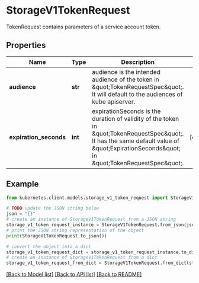 # StorageV1TokenRequest

TokenRequest contains parameters of a service account token.

## Properties

Name | Type | Description | Notes
------------ | ------------- | ------------- | -------------
**audience** | **str** | audience is the intended audience of the token in \&quot;TokenRequestSpec\&quot;. It will default to the audiences of kube apiserver. | 
**expiration_seconds** | **int** | expirationSeconds is the duration of validity of the token in \&quot;TokenRequestSpec\&quot;. It has the same default value of \&quot;ExpirationSeconds\&quot; in \&quot;TokenRequestSpec\&quot;. | [optional] 

## Example

```python
from kubernetes.client.models.storage_v1_token_request import StorageV1TokenRequest

# TODO update the JSON string below
json = "{}"
# create an instance of StorageV1TokenRequest from a JSON string
storage_v1_token_request_instance = StorageV1TokenRequest.from_json(json)
# print the JSON string representation of the object
print(StorageV1TokenRequest.to_json())

# convert the object into a dict
storage_v1_token_request_dict = storage_v1_token_request_instance.to_dict()
# create an instance of StorageV1TokenRequest from a dict
storage_v1_token_request_from_dict = StorageV1TokenRequest.from_dict(storage_v1_token_request_dict)
```
[[Back to Model list]](../README.md#documentation-for-models) [[Back to API list]](../README.md#documentation-for-api-endpoints) [[Back to README]](../README.md)


